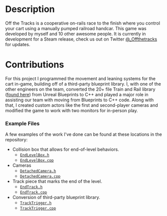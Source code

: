 # Description

Off the Tracks is a cooperative on-rails race to the finish where you control your cart using a manually pumped railroad handcar. This game was developed by myself and 10 other awesome people. It is currently in development for a Steam release, check us out on Twitter [@_Offthetracks](https://twitter.com/_OfftheTracks) for updates.

# Contributions

For this project I programmed the movement and leaning systems for the cart in-game, building off of a third-party blueprint library. I, with one of the other engineers on the team, converted the 20+ file Train and Rail library ([found here](https://www.unrealengine.com/marketplace/en-US/product/train-and-rail-system)) from Unreal Blueprints to C++ and played a major role in assisting our team with moving from Blueprints to C++ code. Along with that, I created custom actors like the first and second-player cameras and modified the game to work with two monitors for in-person play.

### Example Files

A few examples of the work I've done can be found at these locations in the repository:
- Collision box that allows for end-of-level behaviors.
    - [`EndLevelBox.h`](https://github.com/caseygatlin/Off-the-Tracks/blob/master/main/HaphazardHandcart/Source/HaphazardHandcart/Gamecode/Actors/EndLevelBox.h)
    - [`EndLevelBox.cpp`](https://github.com/caseygatlin/Off-the-Tracks/blob/master/main/HaphazardHandcart/Source/HaphazardHandcart/Gamecode/Actors/EndLevelBox.cpp)
- Cameras
    - [`DetachedCamera.h`](https://github.com/caseygatlin/Off-the-Tracks/blob/master/main/HaphazardHandcart/Source/HaphazardHandcart/Gamecode/Actors/DetachedCamera.h)
    - [`DetachedCamera.cpp`](https://github.com/caseygatlin/Off-the-Tracks/blob/master/main/HaphazardHandcart/Source/HaphazardHandcart/Gamecode/Actors/DetachedCamera.cpp)
- Track piece that marks the end of the level.
    - [`EndTrack.h`](https://github.com/caseygatlin/Off-the-Tracks/blob/master/main/HaphazardHandcart/Source/HaphazardHandcart/Gamecode/Tracks/EndTrack.h)
    - [`EndTrack.cpp`](https://github.com/caseygatlin/Off-the-Tracks/blob/master/main/HaphazardHandcart/Source/HaphazardHandcart/Gamecode/Tracks/EndTrack.cpp)
- Conversion of third-party blueprint library.
    - [`TrackTrigger.h`](https://github.com/caseygatlin/Off-the-Tracks/blob/master/main/HaphazardHandcart/Source/HaphazardHandcart/TrainAndRail/TrackTrigger.h)
    - [`TrackTrigger.cpp`](https://github.com/caseygatlin/Off-the-Tracks/blob/master/main/HaphazardHandcart/Source/HaphazardHandcart/TrainAndRail/TrackTrigger.cpp)

